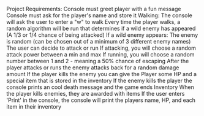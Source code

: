 Project Requirements:
Console must greet player with a fun message
Console must ask for the player's name and store it
Walking: 
The console will ask the user to enter a "w" to walk
Every time the player walks, a random algorithm will be run that determines if a wild enemy has appeared (A 1/3 or 1/4 chance of being attacked)
If a wild enemy appears: 
The enemy is random (can be chosen out of a minimum of 3 different enemy names)
The user can decide to attack or run
If attacking, you will choose a random attack power between a min and max
If running, you will choose a random number between 1 and 2 - meaning a 50% chance of escaping
After the player attacks or runs the enemy attacks back for a random damage amount
If the player kills the enemy you can give the Player some HP and a special item that is stored in the inventory
If the enemy kills the player the console prints an cool death message and the game ends
Inventory 
When the player kills enemies, they are awarded with items
If the user enters 'Print' in the console, the console will print the players name, HP, and each item in their inventory